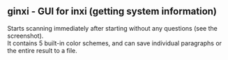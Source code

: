 ginxi - GUI for inxi (getting system information)
---
Starts scanning immediately after starting without any questions (see the screenshot).  
It contains 5 built-in color schemes, and can save individual paragraphs or the entire result to a file.
